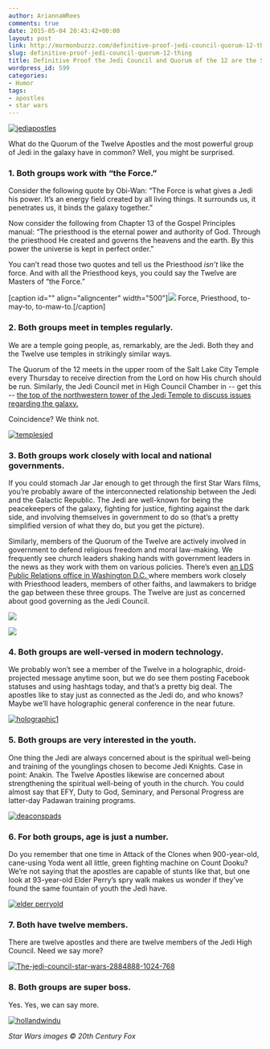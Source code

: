 ```yaml
---
author: AriannaWRees
comments: true
date: 2015-05-04 20:43:42+00:00
layout: post
link: http://mormonbuzzz.com/definitive-proof-jedi-council-quorum-12-thing/
slug: definitive-proof-jedi-council-quorum-12-thing
title: Definitive Proof the Jedi Council and Quorum of the 12 are the Same Thing
wordpress_id: 599
categories:
- Humor
tags:
- apostles
- star wars
---
```




[![jediapostles](http://mormonbuzzz.com/wp-content/uploads/2015/05/jediapostles.jpg)](http://mormonbuzzz.com/wp-content/uploads/2015/05/jediapostles.jpg)

What do the Quorum of the Twelve Apostles and the most powerful group of Jedi in the galaxy have in common? Well, you might be surprised.


### 1. Both groups work with “the Force.”




Consider the following quote by Obi-Wan: “The Force is what gives a Jedi his power. It’s an energy field created by all living things. It surrounds us, it penetrates us, it binds the galaxy together.”

Now consider the following from Chapter 13 of the Gospel Principles manual: “The priesthood is the eternal power and authority of God. Through the priesthood He created and governs the heavens and the earth. By this power the universe is kept in perfect order.”

You can’t read those two quotes and tell us the Priesthood _isn’t_ like the force. And with all the Priesthood keys, you could say the Twelve are Masters of “the Force.”

[caption id="" align="aligncenter" width="500"]![](http://www.quickmeme.com/img/55/5531f815115e59d1944808e93e1be527512967c9df90505cf5732cf2ddd131ba.jpg) Force, Priesthood, to-may-to, to-maw-to.[/caption]


### 2. Both groups meet in temples regularly.




We are a temple going people, as, remarkably, are the Jedi. Both they and the Twelve use temples in strikingly similar ways.

The Quorum of the 12 meets in the upper room of the Salt Lake City Temple every Thursday to receive direction from the Lord on how His church should be run. Similarly, the Jedi Council met in High Council Chamber in -- get this -- [the top of the northwestern tower of the Jedi Temple to discuss issues regarding the galaxy.](http://img2.wikia.nocookie.net/__cb20100413190007/starwars/images/c/ce/SWOldRepublic1CoverB.jpg)

Coincidence? We think not.

[![templesjed](http://mormonbuzzz.com/wp-content/uploads/2015/05/templesjed.jpg)](http://mormonbuzzz.com/wp-content/uploads/2015/05/templesjed.jpg)


### 3. Both groups work closely with local and national governments.




If you could stomach Jar Jar enough to get through the first Star Wars films, you’re probably aware of the interconnected relationship between the Jedi and the Galactic Republic. The Jedi are well-known for being the peacekeepers of the galaxy, fighting for justice, fighting against the dark side, and involving themselves in government to do so (that’s a pretty simplified version of what they do, but you get the picture).

Similarly, members of the Quorum of the Twelve are actively involved in government to defend religious freedom and moral law-making. We frequently see church leaders shaking hands with government leaders in the news as they work with them on various policies. There’s even [an LDS Public Relations office in Washington D.C. ](https://publicaffairs.lds.org/)where members work closely with Priesthood leaders, members of other faiths, and lawmakers to bridge the gap between these three groups. The Twelve are just as concerned about good governing as the Jedi Council.

![](http://massassi.ourhobby.com/massassi/pictures/episode_2/img/senate_chamber-main_arena06.jpg)

![](http://img.deseretnews.com/images/article/midres/1491746/1491746.jpg)


### 4. Both groups are well-versed in modern technology.




We probably won’t see a member of the Twelve in a holographic, droid-projected message anytime soon, but we do see them posting Facebook statuses and using hashtags today, and that’s a pretty big deal. The apostles like to stay just as connected as the Jedi do, and who knows? Maybe we’ll have holographic general conference in the near future.

[![holographic1](http://mormonbuzzz.com/wp-content/uploads/2015/05/holographic1.jpg)](http://mormonbuzzz.com/wp-content/uploads/2015/05/holographic1.jpg)


### 5. Both groups are very interested in the youth.




One thing the Jedi are always concerned about is the spiritual well-being and training of the younglings chosen to become Jedi Knights. Case in point: Anakin. The Twelve Apostles likewise are concerned about strengthening the spiritual well-being of youth in the church. You could almost say that EFY, Duty to God, Seminary, and Personal Progress are latter-day Padawan training programs.

[![deaconspads](http://mormonbuzzz.com/wp-content/uploads/2015/05/deaconspads.jpg)](http://mormonbuzzz.com/wp-content/uploads/2015/05/deaconspads.jpg)


### 6. For both groups, age is just a number.




Do you remember that one time in Attack of the Clones when 900-year-old, cane-using Yoda went all little, green fighting machine on Count Dooku? We’re not saying that the apostles are capable of stunts like that, but one look at 93-year-old Elder Perry’s spry walk makes us wonder if they’ve found the same fountain of youth the Jedi have.

[![elder perryold](http://mormonbuzzz.com/wp-content/uploads/2015/05/elder-perryold.jpg)](http://mormonbuzzz.com/wp-content/uploads/2015/05/elder-perryold.jpg)


### 7. Both have twelve members.




There are twelve apostles and there are twelve members of the Jedi High Council. Need we say more?

[![The-jedi-council-star-wars-2884888-1024-768](http://mormonbuzzz.com/wp-content/uploads/2015/05/The-jedi-council-star-wars-2884888-1024-768.jpg)](http://mormonbuzzz.com/wp-content/uploads/2015/05/The-jedi-council-star-wars-2884888-1024-768.jpg)


### 8. Both groups are super boss.




Yes. Yes, we can say more.

[![hollandwindu](http://mormonbuzzz.com/wp-content/uploads/2015/05/hollandwindu.jpg)](http://mormonbuzzz.com/wp-content/uploads/2015/05/hollandwindu.jpg)



_Star Wars images © 20th Century Fox_
